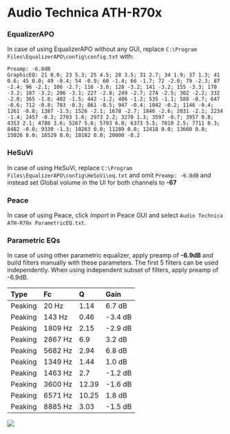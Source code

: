 # Audio Technica ATH-R70x

### EqualizerAPO
In case of using EqualizerAPO without any GUI, replace `C:\Program Files\EqualizerAPO\config\config.txt`
with:
```
Preamp: -6.8dB
GraphicEQ: 21 0.0; 23 5.3; 25 4.5; 28 3.5; 31 2.7; 34 1.9; 37 1.3; 41 0.6; 45 0.0; 49 -0.4; 54 -0.9; 60 -1.4; 66 -1.7; 72 -2.0; 79 -2.3; 87 -2.4; 96 -2.1; 106 -2.7; 116 -3.0; 128 -3.2; 141 -3.2; 155 -3.3; 170 -3.2; 187 -3.2; 206 -3.1; 227 -2.8; 249 -2.7; 274 -2.5; 302 -2.2; 332 -2.0; 365 -1.8; 402 -1.5; 442 -1.2; 486 -1.2; 535 -1.1; 588 -0.7; 647 -0.6; 712 -0.8; 783 -0.3; 861 -0.5; 947 -0.4; 1042 -0.2; 1146 -0.4; 1261 -0.8; 1387 -1.5; 1526 -2.1; 1678 -2.7; 1846 -2.6; 2031 -2.1; 2234 -1.4; 2457 -0.3; 2703 1.6; 2973 2.2; 3270 1.3; 3597 -0.7; 3957 0.8; 4353 2.1; 4788 3.6; 5267 5.6; 5793 6.0; 6373 5.5; 7010 2.5; 7711 0.3; 8482 -0.0; 9330 -1.3; 10263 0.0; 11289 0.0; 12418 0.0; 13660 0.0; 15026 0.0; 16529 0.0; 18182 0.0; 20000 -0.2
```

### HeSuVi
In case of using HeSuVi, replace `C:\Program Files\EqualizerAPO\config\HeSuVi\eq.txt` and omit `Preamp:
-6.8dB` and instead set Global volume in the UI for both channels to **-67**

### Peace
In case of using Peace, click *Import* in Peace GUI and select `Audio Technica ATH-R70x ParametricEQ.txt`.

### Parametric EQs
In case of using other parametric equalizer, apply preamp of **-6.9dB** and build filters manually
with these parameters. The first 5 filters can be used independently.
When using independent subset of filters, apply preamp of -6.9dB.

| Type    | Fc      |     Q | Gain    |
|:--------|:--------|:------|:--------|
| Peaking | 20 Hz   |  1.14 | 6.7 dB  |
| Peaking | 143 Hz  |  0.46 | -3.4 dB |
| Peaking | 1809 Hz |  2.15 | -2.9 dB |
| Peaking | 2867 Hz |  6.9  | 3.2 dB  |
| Peaking | 5682 Hz |  2.94 | 6.8 dB  |
| Peaking | 1349 Hz |  1.44 | 1.0 dB  |
| Peaking | 1463 Hz |  2.7  | -1.2 dB |
| Peaking | 3600 Hz | 12.39 | -1.6 dB |
| Peaking | 6571 Hz | 10.25 | 1.8 dB  |
| Peaking | 8885 Hz |  3.03 | -1.5 dB |

![](https://raw.githubusercontent.com/jaakkopasanen/AutoEq/master/results/innerfidelity/sbaf-serious/Audio%20Technica%20ATH-R70x/Audio%20Technica%20ATH-R70x.png)